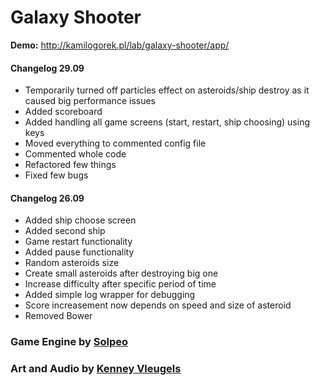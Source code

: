 # Galaxy Shooter

__Demo:__ http://kamilogorek.pl/lab/galaxy-shooter/app/

#### Changelog 29.09
* Temporarily turned off particles effect on asteroids/ship destroy as it caused big performance issues
* Added scoreboard
* Added handling all game screens (start, restart, ship choosing) using keys
* Moved everything to commented config file
* Commented whole code
* Refactored few things
* Fixed few bugs

#### Changelog 26.09
* Added ship choose screen
* Added second ship
* Game restart functionality
* Added pause functionality
* Random asteroids size
* Create small asteroids after destroying big one
* Increase difficulty after specific period of time
* Added simple log wrapper for debugging
* Score increasement now depends on speed and size of asteroid
* Removed Bower

### Game Engine by [Solpeo](http://solpeo.com)
### Art and Audio by [Kenney Vleugels](http://kenney.nl)
